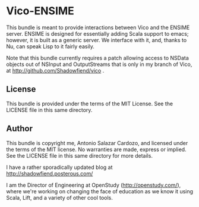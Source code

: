 Vico-ENSIME
================================

This bundle is meant to provide interactions between Vico and the ENSIME
server. ENSIME is designed for essentially adding Scala support to emacs;
however, it is built as a generic server. We interface with it, and, thanks to
Nu, can speak Lisp to it fairly easily.

Note that this bundle currently requires a patch allowing access to NSData
objects out of NSInput and OutputStreams that is only in my branch of Vico, at
http://github.com/Shadowfiend/vico .

License
-------

This bundle is provided under the terms of the MIT License. See the LICENSE file in
this same directory.

Author
------

This bundle is copyright me, Antonio Salazar Cardozo, and licensed under the
terms of the MIT license. No warranties are made, express or implied. See the
LICENSE file in this same directory for more details.

I have a rather sporadically updated blog at http://shadowfiend.posterous.com/

I am the Director of Engineering at OpenStudy (http://openstudy.com/), where
we're working on changing the face of education as we know it using Scala,
Lift, and a variety of other cool tools.
